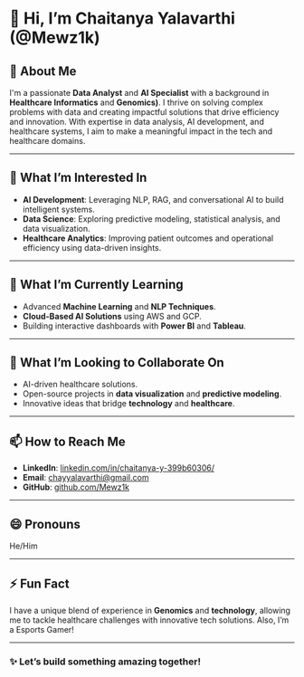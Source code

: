 # 👋 Hi, I’m **Chaitanya Yalavarthi (@Mewz1k)**

## 🌟 About Me
I'm a passionate **Data Analyst** and **AI Specialist** with a background in **Healthcare Informatics** and **Genomics)**. I thrive on solving complex problems with data and creating impactful solutions that drive efficiency and innovation. With expertise in data analysis, AI development, and healthcare systems, I aim to make a meaningful impact in the tech and healthcare domains.

---

## 👀 **What I’m Interested In**
- **AI Development**: Leveraging NLP, RAG, and conversational AI to build intelligent systems.
- **Data Science**: Exploring predictive modeling, statistical analysis, and data visualization.
- **Healthcare Analytics**: Improving patient outcomes and operational efficiency using data-driven insights.

---

## 🌱 **What I’m Currently Learning**
- Advanced **Machine Learning** and **NLP Techniques**.
- **Cloud-Based AI Solutions** using AWS and GCP.
- Building interactive dashboards with **Power BI** and **Tableau**.

---

## 💞️ **What I’m Looking to Collaborate On**
- AI-driven healthcare solutions.
- Open-source projects in **data visualization** and **predictive modeling**.
- Innovative ideas that bridge **technology** and **healthcare**.

---

## 📫 **How to Reach Me**
- **LinkedIn**: [linkedin.com/in/chaitanya-y-399b60306/](https://www.linkedin.com/in/chaitanya-y-399b60306/)
- **Email**: [chayyalavarthi@gmail.com](mailto:chayyalavarthi@gmail.com)
- **GitHub**: [github.com/Mewz1k](https://github.com/Mewz1k)

---

## 😄 **Pronouns**
He/Him

---

## ⚡ **Fun Fact**
I have a unique blend of experience in **Genomics** and **technology**, allowing me to tackle healthcare challenges with innovative tech solutions. Also, I’m a Esports Gamer!

---

### ✨ Let’s build something amazing together!
